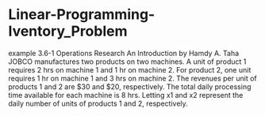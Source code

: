 # Linear-Programming-Iventory_Problem
example 3.6-1 Operations Research An Introduction by Hamdy A. Taha  JOBCO manufactures two products on two machines. A unit of product 1 requires 2 hrs on machine 1 and 1 hr on machine 2. For product 2, one unit requires 1 hr on machine 1 and 3 hrs on machine 2. The revenues per unit of products 1 and 2 are $30 and $20, respectively. The total daily processing time available for each machine is 8 hrs. Letting x1 and x2 represent the daily number of units of products 1 and 2, respectively.
